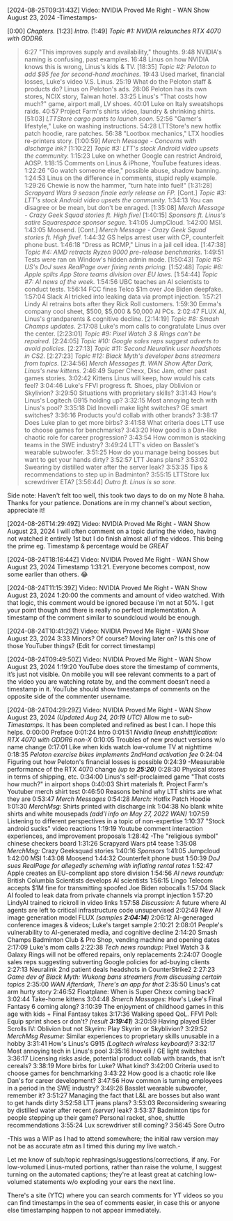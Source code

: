 [2024-08-25T09:31:43Z] Video: NVIDIA Proved Me Right - WAN Show August 23, 2024 
-Timestamps-

[0:00] *Chapters.*
[1:23] *Intro.*
[1:49] *Topic #1: NVIDIA relaunches RTX 4070 with GDDR6.*
   > 6:27 "This improves supply and availability," thoughts.
   > 9:48 NVIDIA's naming is confusing, past examples.
   > 16:48 Linus on how NVIDIA knows this is wrong, Linus's kids & TV.
[18:35] *Topic #2: Peloton to add $95 fee for second-hand machines.*
   > 19:43 Used market, financial losses, Luke's video V.S. Linus.
   > 25:19 What do the Peloton staff & products do? Linus on Peloton's ads.
   > 28:06 Peloton has its own stores, NCIX story, Taiwan hotel.
   > 33:25 Linus's "That costs how much?" game, airport mall, LV shoes.
   > 40:01 Luke on Italy sweatshops raids.
   > 40:57 Project Farm's shirts video, laundry & shrinking shirts.
[51:03] *LTTStore cargo pants to launch soon.*
   > 52:56 "Gamer's lifestyle," Luke on washing instructions.
   > 54:28 LTTStore's new hotfix patch hoodie, rare patches.
   > 56:38 "Lootbox mechanics," LTX hoodies re-printers story.
[1:00:59] *Merch Message - Concerns with discharge ink?*
[1:10:22] *Topic #3: LTT's stock Android video upsets the community.*
   > 1:15:23 Luke on whether Google can restrict Android, AOSP.
   > 1:18:15 Comments on Linus & iPhone, YouTube features ideas.
   > 1:22:26 "Go watch someone else," possible abuse, shadow banning.
   > 1:24:53 Linus on the difference in comments, stupid reply example.
   > 1:29:26 Chewie is now the hammer, "turn hate into fuel!"
[1:31:28] *Scrapyard Wars 9 season finale early release on FP.*
[Cont.] *Topic #3: LTT's stock Android video upsets the community.*
   > 1:34:13 You can disagree or be mean, but don't be enraged.
[1:35:08] *Merch Message - Crazy Geek Squad stories ft. High five!*
[1:40:15] *Sponsors ft. Linus's satire Squarespace sponsor segue.*
   > 1:41:05 JumpCloud.
   > 1:42:00 MSI.
   > 1:43:05 Moosend.
[Cont.] *Merch Message - Crazy Geek Squad stories ft. High five!.*
   > 1:44:32 GS helps arrest user with CP, counterfeit phone bust.
   > 1:46:18 "Dress as RCMP," Linus in a jail cell idea.
[1:47:38] *Topic #4: AMD retracts Ryzen 9000 pre-release benchmarks.*
   > 1:49:51 Tests were ran on Window's hidden admin mode.
[1:50:43] *Topic #5: US's DoJ sues RealPage over fixing rents pricing.*
[1:52:48] *Topic #6: Apple splits App Store teams division over EU laws.*
[1:54:44] *Topic #7: AI news of the week.*
   > 1:54:56 UBC teaches an AI scientists to conduct tests.
   > 1:56:14 FCC fines Telco $1m over Joe Biden deepfake.
   > 1:57:04 Slack AI tricked into leaking data via prompt injection.
   > 1:57:21 Lindy AI retrains bots after they Rick Roll customers.
   > 1:59:30 Emma's company cool sheet, $500, $5,000 & 50,000 AI PCs.
   > 2:02:47 FLUX AI, Linus's grandparents & cognitive decline.
[2:14:19] *Topic #8: Smash Champs updates.*
   > 2:17:08 Luke's mom calls to congratulate Linus over the center.
[2:23:01] *Topic #9: Pixel Watch 3 & Rings can't be repaired.*
[2:24:05] *Topic #10: Google sales reps suggest adverts to avoid policies.*
[2:27:13] *Topic #11: Second Neuralink user headshots in CS2.*
[2:27:23] *Topic #12: Black Myth's developer bans streamers from topics.*
[2:34:56] *Merch Messages ft. WAN Show After Dark, Linus's new kittens.*
   > 2:46:49 Super Chexx, Disc Jam, other past games stories.
   > 3:02:42 Kittens Linus will keep, how would his cats feel?
   > 3:04:46 Luke's FFVI progress ft. Shoes, play Oblivion or Skylivion?
   > 3:29:50 Situations with proprietary skills?
   > 3:31:43 How's Linus's Logitech G915 holding up?
   > 3:32:15 Most annoying tech with Linus's pool?
   > 3:35:18 Did Inovelli make light switches? GE smart switches?
   > 3:36:16 Products you'd collab with other brands?
   > 3:38:17 Does Luke plan to get more birbs?
   > 3:41:58 What criteria does LTT use to choose games for benchmarks?
   > 3:43:20 How good is a Dan-like chaotic role for career progression?
   > 3:43:54 How common is stacking teams in the SWE industry?
   > 3:49:24 LTT's video on Basslet's wearable subwoofer.
   > 3:51:25 How do you manage being bosses but want to get your hands dirty?
   > 3:52:57 LTT Jeans plans?
   > 3:53:02 Swearing by distilled water after the server leak?
   > 3:53:35 Tips & recommendations to step up in Badminton?
   > 3:55:15 LTTStore lux screwdriver ETA?
[3:56:44] *Outro ft. Linus is so sore.*

Side note: Haven't felt too well, this took two days to do on my Note 8 haha. Thanks for your patience. Donations are in my channel's about section, appreciate it!

[2024-08-26T14:29:49Z] Video: NVIDIA Proved Me Right - WAN Show August 23, 2024 
I will often comment on a topic during the video, having not watched it entirely 1st but I do finish almost all of the videos.
This being the prime eg.
Timestamp & percentage would be *GREAT*

[2024-08-24T18:16:44Z] Video: NVIDIA Proved Me Right - WAN Show August 23, 2024 
Timestamp 1:31:21. Everyone becomes compost, now some earlier than others. 😂

[2024-08-24T11:15:39Z] Video: NVIDIA Proved Me Right - WAN Show August 23, 2024 
1:20:00
the comments and amount of video watched. With that logic, this comment would be ignored because i'm not at 50%.
I get your point though and there is really no perfect implementation. A timestamp of the comment similar to soundcloud would be enough.

[2024-08-24T10:41:29Z] Video: NVIDIA Proved Me Right - WAN Show August 23, 2024 
3:33 Minors? Of course? Moving later on?
Is this one of those YouTuber things?
(Edit for correct timestamp)

[2024-08-24T09:49:50Z] Video: NVIDIA Proved Me Right - WAN Show August 23, 2024 
1:19:20 YouTube does store the timestamp of comments, it’s just not visible. On mobile you will see relevant comments to a part of the video you are watching rotate by, and the comment doesn’t need a timestamp in it. YouTube should show timestamps of comments on the opposite side of the commenter username.

[2024-08-24T04:29:29Z] Video: NVIDIA Proved Me Right - WAN Show August 23, 2024 
_(Updated Aug 24, 20:19 UTC)_ Allow me to *sub-Timestamps.* It has been completed and refined as best I can. I hope this helps.
0:00:00 Preface
0:01:24   Intro
0:01:51 *Nvidia lineup enshittification: RTX 4070 with GDDR6 non-X*
0:10:05   Troubles of new product versions w/o name change
0:17:01   Like when kids watch low-volume TV at nighttime
0:18:35 *Peloton exercise bikes implements 2ndHand activation fee*
0:24:04   Figuring out how Peloton's financial losses is possible
0:24:39     -Measurable performance of the RTX 4070 change _(up to __25:20__)_
0:28:30   Physical stores in terms of shipping, etc.
0:34:00   Linus's self-proclaimed game "That costs how much?" in airport shops
0:40:03   Shirt materials ft. Project Farm's Youtuber merch shirt test
0:46:50   Reasons behind why LTT shirts are what they are
0:53:47 *Merch Messages*
0:54:28   *Merch:* Hotfix Patch Hoodie
1:01:30   *MerchMsg:* Shirts printed with discharge ink
1:04:38   No blank white shirts and white mousepads _(add'l info on May 27, 2022 WAN)_
1:07:59   Listening to different perspectives in a topic of non-expertise
1:10:37   "Stock android sucks" video reactions
1:19:19   Youtube comment interaction experiences, and improvement proposals
1:28:42     -The "religious symbol" chinese checkers board
1:31:26   Scrapyard Wars pt4 tease
1:35:08   *MerchMsg:* Crazy Geeksquad stories
1:40:16 *Sponsors*
1:41:05   Jumpcloud
1:42:00   MSI
1:43:08   Moosend
1:44:32   Counterfeit phone bust
1:50:39 *DoJ sues RealPage for allegedly scheming with inflating rental rates*
1:52:47   Apple creates an EU-compliant app store division
1:54:56 *AI news roundup:* British Columbia Scientists develops AI scientists
1:56:15   Lingo Telecom accepts $1M fine for transmitting spoofed Joe Biden robocalls
1:57:04   Slack AI fooled to leak data from private channels via prompt injection
1:57:20   LindyAI trained to rickroll in video links
1:57:58   *Discussion:* A future where AI agents are left to critical infrastructure code unsupervised
2:02:49   New AI image generation model FLUX _(samples __2:04:14__)_
2:06:12   AI-generaged conference images & videos; Luke's target sample 2:10:21
2:08:01   People's vulnerability to AI-generated media, and cognitive decline
2:14:20   Smash Champs Badminton Club & Pro Shop, vending machine and opening dates
2:17:09   Luke's mom calls
2:22:38 *Tech news roundup:* Pixel Watch 3 & Galaxy Rings will not be offered repairs, only replacements
2:24:07   Google sales reps suggesting subverting Google policies for ad-buying clients
2:27:13   Neuralink 2nd patient deals headshots in CounterStrike2
2:27:23 *Game dev of Black Myth: Wukong bans streamers from discussing certain topics*
2:35:00 *WAN Afterdark,* _There's an app for that_
2:35:50   Linus's cat arm hurty story
2:46:52   Floatplane: When is Super Chexx coming back?
3:02:44   Take-home kittens
3:04:48 *Smerch Massages:* How's Luke's Final Fantasy 6 coming along?
3:10:39   The enjoyment of childhood games in this age with kids + Final Fantasy takes
3:17:36   Walking speed QoL. FFVI Poll: Equip sprint shoes or don't? _(result __3:19:41__)_
3:20:59   Having played Elder Scrolls IV: Oblivion but not Skyrim: Play Skyrim or Skyblivion?
3:29:52   *MerchMsg Resume:* Similar experiences to proprietary skills unusable in a hobby
3:31:41   How's Linus's G915 _(Logitech wireless keyboard)?_
3:32:17   Most annoying tech in Linus's pool
3:35:16   Inovelli / GE light switches
3:36:17   Licensing risks aside, potential product collab with brands, that isn't cereals?
3:38:19   More birbs for Luke? What kind?
3:42:00   Criteria used to choose games for benchmarking
3:43:22   How good is a chaotic role like Dan's for career development?
3:47:56   How common is turning employees in a period in the SWE industry?
3:49:26   Basslet wearable subwoofer, remember it?
3:51:27   Managing the fact that L&L are bosses but also want to get hands dirty
3:52:58   LTT jeans plans?
3:53:03   Reconsidering swearing by distilled water after recent _(server)_ leak?
3:53:37   Badminton tips for people stepping up their game? Personal racket, shoe, shuttle recommendations
3:55:24   Lux screwdriver still coming?
3:56:45 Sore Outro

-This was a WIP as I had to attend somewhere; the initial raw version may not be as accurate atm as I timed this during my live watch.-

Let me know of sub/topic rephrasings/suggestions/corrections, if any.
For low-volumed Linus-muted portions, rather than raise the volume, I suggest turning on the automated captions; they're at least great at catching low-volumed statements w/o exploding your ears the next line.

There's a site (YTC) where you can search comments for YT videos so you can find timestamps in the sea of comments easier, in case this or anyone else timestamping happen to not appear immediately.

